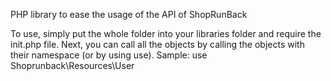 PHP library to ease the usage of the API of ShopRunBack

To use, simply put the whole folder into your libraries folder and require the init.php file.
Next, you can call all the objects by calling the objects with their namespace (or by using use). Sample: use Shoprunback\\Resources\\User
